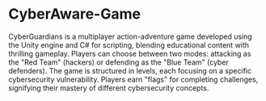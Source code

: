 # CyberAware-Game
CyberGuardians is a multiplayer action-adventure game developed using the Unity engine and C# for scripting, blending educational content with thrilling gameplay. Players can choose between two modes: attacking as the "Red Team" (hackers) or defending as the "Blue Team" (cyber defenders). The game is structured in levels, each focusing on a specific cybersecurity vulnerability. Players earn "flags" for completing challenges, signifying their mastery of different cybersecurity concepts.


